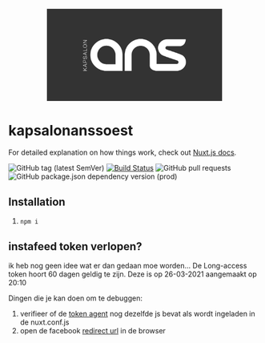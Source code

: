 <p align="center">
    <img width="350" src="static/og-image.svg" alt="logo">  
</p>

# kapsalonanssoest

For detailed explanation on how things work, check out [Nuxt.js docs](https://nuxtjs.org).

![GitHub tag (latest SemVer)](https://img.shields.io/github/v/tag/danielgroen/kapsalonanssoest?label=Version&color)
[![Build Status](https://img.shields.io/endpoint.svg?url=https%3A%2F%2Factions-badge.atrox.dev%2Fdanielgroen%2Fkapsalonanssoest%2Fbadge%3Fref%3Dmaster&style=flat)](https://actions-badge.atrox.dev/danielgroen/kapsalonanssoest/goto?ref=master)
![GitHub pull requests](https://img.shields.io/github/issues-pr/danielgroen/kapsalonanssoest?logo=git&color=red)
![GitHub package.json dependency version (prod)](https://img.shields.io/github/package-json/dependency-version/danielgroen/kapsalonanssoest/nuxt?label=Nuxt&logo=nuxt.js&color=00C58E)
<!-- ![GitHub package.json dependency version (dev dep on branch)](https://img.shields.io/github/package-json/dependency-version/danielgroen/kapsalonanssoest/dev/typescript?logo=typescript) -->

## Installation
1. `npm i`

## instafeed token verlopen?
ik heb nog geen idee wat er dan gedaan moe worden...
De Long-access token hoort 60 dagen geldig te zijn. Deze is op 26-03-2021 aangemaakt op 20:10

Dingen die je kan doen om te debuggen:
1. verifieer of de [token agent](https://www.instant-tokens.com) nog dezelfde js bevat als wordt ingeladen in de nuxt.conf.js
2. open de facebook [redirect url](https://kapsalonanssoest.nl/login) in de browser
